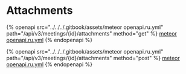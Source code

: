 # Attachments

{% openapi src="../../../.gitbook/assets/meteor openapi.ru.yml" path="/api/v3/meetings/{id}/attachments" method="get" %}
[meteor openapi.ru.yml](<../../../.gitbook/assets/meteor openapi.ru.yml>)
{% endopenapi %}

{% openapi src="../../../.gitbook/assets/meteor openapi.ru.yml" path="/api/v3/meetings/{id}/attachments" method="post" %}
[meteor openapi.ru.yml](<../../../.gitbook/assets/meteor openapi.ru.yml>)
{% endopenapi %}
